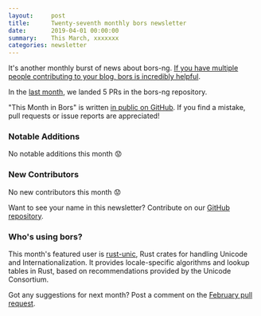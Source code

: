 ```yaml
---
layout:     post
title:      Twenty-seventh monthly bors newsletter
date:       2019-04-01 00:00:00
summary:    This March, xxxxxxx
categories: newsletter
---
```


It's another monthly burst of news about bors-ng. [If you have multiple people contributing to your blog, bors is incredibly helpful](https://www.no.lol/2019-03-16-medium-to-gatsby/).

In the [last month](https://github.com/bors-ng/bors-ng/pulls?utf8=%E2%9C%93&q=is%3Apr%20is%3Amerged%20closed%3A2019-03-01..2019-03-31),
we landed 5 PRs in the bors-ng repository.

"This Month in Bors" is written [in public on GitHub][GitHub for TMiB].
If you find a mistake, pull requests or issue reports are appreciated!

[GitHub for TMiB]: https://github.com/bors-ng/bors-ng.github.io


### Notable Additions

No notable additions this month 😟


### New Contributors

No new contributors this month 😟

Want to see your name in this newsletter? Contribute on our [GitHub repository](https://github.com/bors-ng/bors-ng).


### Who's using bors?

This month's featured user is [rust-unic](https://github.com/open-i18n/rust-unic), Rust crates for handling Unicode and Internationalization. It provides locale-specific algorithms and lookup tables in Rust, based on recommendations provided by the Unicode Consortium.

Got any suggestions for next month?
Post a comment on the [February pull request](https://github.com/bors-ng/bors-ng.github.io/pull/74).
